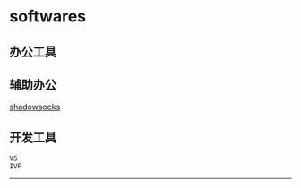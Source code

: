 # softwares
## 办公工具
## 辅助办公
[shadowsocks][shadowsocks]
## 开发工具
	VS
	IVF
____
[shadowsocks]:https://shadowsocks.la "fanqiang"
